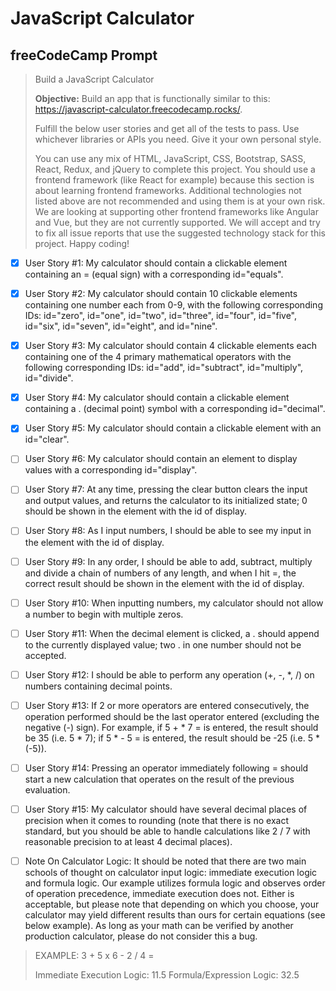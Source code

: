 # JavaScript Calculator

## freeCodeCamp Prompt
> Build a JavaScript Calculator
>
> **Objective:** Build an app that is functionally similar to this: https://javascript-calculator.freecodecamp.rocks/.
>
> Fulfill the below user stories and get all of the tests to pass. Use whichever libraries or APIs you need. Give it your own personal style.
>
> You can use any mix of HTML, JavaScript, CSS, Bootstrap, SASS, React, Redux, and jQuery to complete this project. You should use a frontend framework (like React for example) because this section is about learning frontend frameworks. Additional technologies not listed above are not recommended and using them is at your own risk. We are looking at supporting other frontend frameworks like Angular and Vue, but they are not currently supported. We will accept and try to fix all issue reports that use the suggested technology stack for this project. Happy coding!

- [x] User Story #1: My calculator should contain a clickable element containing an = (equal sign) with a corresponding id="equals".

- [x] User Story #2: My calculator should contain 10 clickable elements containing one number each from 0-9, with the following corresponding IDs: id="zero", id="one", id="two", id="three", id="four", id="five", id="six", id="seven", id="eight", and id="nine".

- [x] User Story #3: My calculator should contain 4 clickable elements each containing one of the 4 primary mathematical operators with the following corresponding IDs: id="add", id="subtract", id="multiply", id="divide".

- [x] User Story #4: My calculator should contain a clickable element containing a . (decimal point) symbol with a corresponding id="decimal".

- [x] User Story #5: My calculator should contain a clickable element with an id="clear".

- [ ] User Story #6: My calculator should contain an element to display values with a corresponding id="display".

- [ ] User Story #7: At any time, pressing the clear button clears the input and output values, and returns the calculator to its initialized state; 0 should be shown in the element with the id of display.

- [ ] User Story #8: As I input numbers, I should be able to see my input in the element with the id of display.

- [ ] User Story #9: In any order, I should be able to add, subtract, multiply and divide a chain of numbers of any length, and when I hit =, the correct result should be shown in the element with the id of display.

- [ ] User Story #10: When inputting numbers, my calculator should not allow a number to begin with multiple zeros.

- [ ] User Story #11: When the decimal element is clicked, a . should append to the currently displayed value; two . in one number should not be accepted.

- [ ] User Story #12: I should be able to perform any operation (+, -, *, /) on numbers containing decimal points.

- [ ] User Story #13: If 2 or more operators are entered consecutively, the operation performed should be the last operator entered (excluding the negative (-) sign). For example, if 5 + * 7 = is entered, the result should be 35 (i.e. 5 * 7); if 5 * - 5 = is entered, the result should be -25 (i.e. 5 * (-5)).

- [ ] User Story #14: Pressing an operator immediately following = should start a new calculation that operates on the result of the previous evaluation.

- [ ] User Story #15: My calculator should have several decimal places of precision when it comes to rounding (note that there is no exact standard, but you should be able to handle calculations like 2 / 7 with reasonable precision to at least 4 decimal places).

- [ ] Note On Calculator Logic: It should be noted that there are two main schools of thought on calculator input logic: immediate execution logic and formula logic. Our example utilizes formula logic and observes order of operation precedence, immediate execution does not. Either is acceptable, but please note that depending on which you choose, your calculator may yield different results than ours for certain equations (see below example). As long as your math can be verified by another production calculator, please do not consider this a bug.

> EXAMPLE: 3 + 5 x 6 - 2 / 4 =
>
>    Immediate Execution Logic: 11.5
>    Formula/Expression Logic: 32.5
